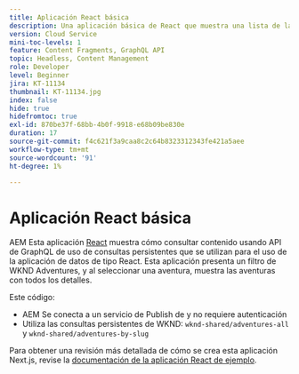 ```yaml
---
title: Aplicación React básica
description: Una aplicación básica de React que muestra una lista de las aventuras de WKND y sus detalles
version: Cloud Service
mini-toc-levels: 1
feature: Content Fragments, GraphQL API
topic: Headless, Content Management
role: Developer
level: Beginner
jira: KT-11134
thumbnail: KT-11134.jpg
index: false
hide: true
hidefromtoc: true
exl-id: 870be37f-68bb-4b0f-9918-e68b09be830e
duration: 17
source-git-commit: f4c621f3a9caa8c2c64b8323312343fe421a5aee
workflow-type: tm+mt
source-wordcount: '91'
ht-degree: 1%

---
```


# Aplicación React básica

AEM Esta aplicación [React](https://reactjs.org/) muestra cómo consultar contenido usando API de GraphQL de uso de consultas persistentes que se utilizan para el uso de la aplicación de datos de tipo React. Esta aplicación presenta un filtro de WKND Adventures, y al seleccionar una aventura, muestra las aventuras con todos los detalles.

Este código:

+ AEM Se conecta a un servicio de Publish de y no requiere autenticación
+ Utiliza las consultas persistentes de WKND: `wknd-shared/adventures-all` y `wknd-shared/adventures-by-slug`

Para obtener una revisión más detallada de cómo se crea esta aplicación Next.js, revise la [documentación de la aplicación React de ejemplo](../example-apps/react-app.md).
